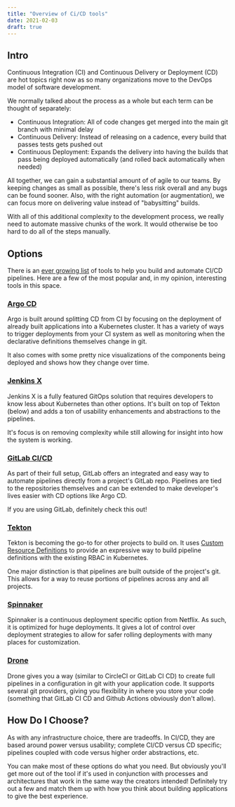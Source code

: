 ```yaml
---
title: "Overview of Ci/CD tools"
date: 2021-02-03
draft: true
---
```


## Intro 

Continuous Integration (CI) and Continuous Delivery or Deployment (CD) are hot topics right now as so many organizations move to the DevOps model of software development. 

We normally talked about the process as a whole but each term can be thought of separately:

- Continuous Integration: All of code changes get merged into the main git branch with minimal delay
- Continuous Delivery: Instead of releasing on a cadence, every build that passes tests gets pushed out
- Continuous Deployment: Expands the delivery into having the builds that pass being deployed automatically (and rolled back automatically when needed)


All together, we can gain a substantial amount of of agile to our teams. By keeping changes as small as possible, there's less risk overall and any bugs can be found sooner. Also, with the right automation (or augmentation), we can focus more on delivering value instead of "babysitting" builds.

With all of this additional complexity to the development process, we really need to automate massive chunks of the work. It would otherwise be too hard to do all of the steps manually.


## Options

There is an [ever growing list](https://landscape.cncf.io/card-mode?category=continuous-integration-delivery&grouping=category) of tools to help you build and automate CI/CD pipelines. Here are a few of the most popular and, in my opinion, interesting tools in this space.

### [Argo CD](https://argoproj.github.io/)

Argo is built around splitting CD from CI by focusing on the deployment of already built applications into a Kubernetes cluster. It has a variety of ways to trigger deployments from your CI system as well as monitoring when the declarative definitions themselves change in git. 

It also comes with some pretty nice visualizations of the components being deployed and shows how they change over time. 

### [Jenkins X](https://jenkins-x.io)


Jenkins X is a fully featured GitOps solution that requires developers to know less about Kubernetes than other options. It's built on top of Tekton (below) and adds a ton of usability enhancements and abstractions to the pipelines. 

It's focus is on removing complexity while still allowing for insight into how the system is working.

### [GitLab CI/CD](https://docs.gitlab.com/ee/ci/)

As part of their full setup, GitLab offers an integrated and easy way to automate pipelines directly from a project's GitLab repo. Pipelines are tied to the repositories themselves and can be extended to make developer's lives easier with CD options like Argo CD. 

If you are using GitLab, definitely check this out!

### [Tekton](https://tekton.dev)

Tekton is becoming the go-to for other projects to build on. It uses [Custom Resource Definitions](https://kubernetes.io/docs/concepts/extend-kubernetes/api-extension/custom-resources/) to provide an expressive way to build pipeline definitions with the existing RBAC in Kubernetes. 

One major distinction is that pipelines are built outside of the project's git. This allows for a way to reuse portions of pipelines across any and all projects.  


### [Spinnaker](https://spinnaker.io/)

Spinnaker is a continuous deployment specific option from Netflix. As such, it is optimized for huge deployments. It gives a lot of control over deployment strategies to allow for safer rolling deployments with many places for customization.

### [Drone](https://www.drone.io)

Drone gives you a way (similar to CircleCI or GitLab CI CD) to create full pipelines in a configuration in git with your application code. It supports several git providers, giving you flexibility in where you store your code (something that GitLab CI CD and Github Actions obviously don't allow). 



## How Do I Choose?

As with any infrastructure choice, there are tradeoffs. In CI/CD, they are based around power versus usability; complete CI/CD versus CD specific; pipelines coupled with code versus higher order abstractions, etc.

You can make most of these options do what you need. But obviously you'll get more out of the tool if it's used in conjunction with processes and architectures that work in the same way the creators intended! Definitely try out a few and match them up with how you think about building applications to give the best experience.

